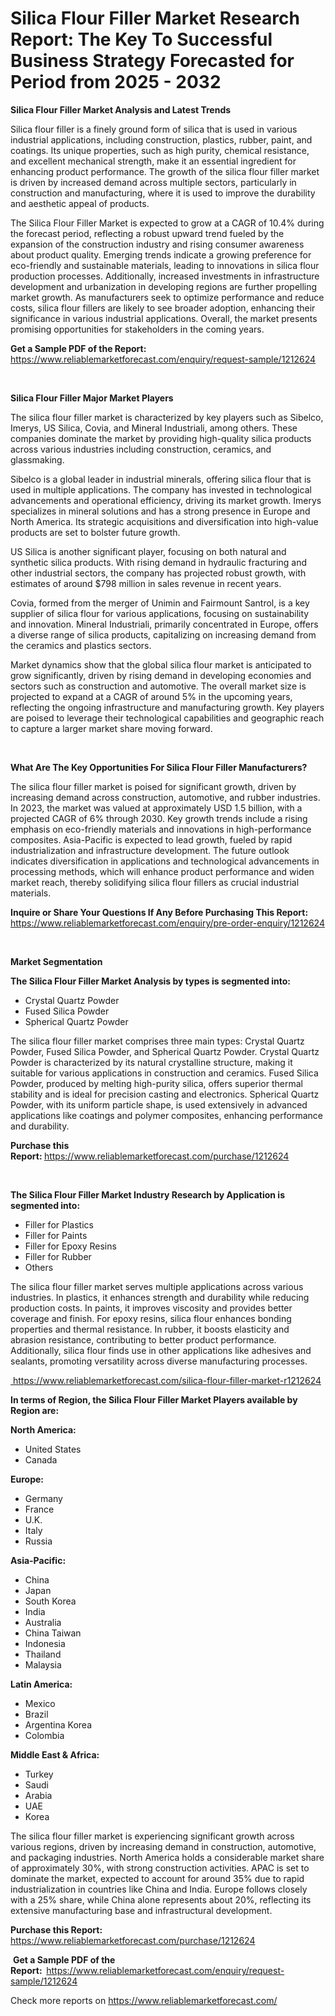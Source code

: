 <p><h1>Silica Flour Filler Market Research Report: The Key To Successful Business Strategy Forecasted for Period from 2025 - 2032</h1></p><p><strong>Silica Flour Filler Market Analysis and Latest Trends</strong></p>
<p><p>Silica flour filler is a finely ground form of silica that is used in various industrial applications, including construction, plastics, rubber, paint, and coatings. Its unique properties, such as high purity, chemical resistance, and excellent mechanical strength, make it an essential ingredient for enhancing product performance. The growth of the silica flour filler market is driven by increased demand across multiple sectors, particularly in construction and manufacturing, where it is used to improve the durability and aesthetic appeal of products.</p><p>The Silica Flour Filler Market is expected to grow at a CAGR of 10.4% during the forecast period, reflecting a robust upward trend fueled by the expansion of the construction industry and rising consumer awareness about product quality. Emerging trends indicate a growing preference for eco-friendly and sustainable materials, leading to innovations in silica flour production processes. Additionally, increased investments in infrastructure development and urbanization in developing regions are further propelling market growth. As manufacturers seek to optimize performance and reduce costs, silica flour fillers are likely to see broader adoption, enhancing their significance in various industrial applications. Overall, the market presents promising opportunities for stakeholders in the coming years.</p></p>
<p><strong>Get a Sample PDF of the Report:&nbsp;</strong> <a href="https://www.reliablemarketforecast.com/enquiry/request-sample/1212624?utm_campaign=2320&utm_medium=2&utm_source=Github&utm_content=ia&utm_term=24032025&utm_id=silica-flour-filler">https://www.reliablemarketforecast.com/enquiry/request-sample/1212624</a></p>
<p>&nbsp;</p>
<p><strong>Silica Flour Filler Major Market Players</strong></p>
<p><p>The silica flour filler market is characterized by key players such as Sibelco, Imerys, US Silica, Covia, and Mineral Industriali, among others. These companies dominate the market by providing high-quality silica products across various industries including construction, ceramics, and glassmaking.</p><p>Sibelco is a global leader in industrial minerals, offering silica flour that is used in multiple applications. The company has invested in technological advancements and operational efficiency, driving its market growth. Imerys specializes in mineral solutions and has a strong presence in Europe and North America. Its strategic acquisitions and diversification into high-value products are set to bolster future growth. </p><p>US Silica is another significant player, focusing on both natural and synthetic silica products. With rising demand in hydraulic fracturing and other industrial sectors, the company has projected robust growth, with estimates of around $798 million in sales revenue in recent years.</p><p>Covia, formed from the merger of Unimin and Fairmount Santrol, is a key supplier of silica flour for various applications, focusing on sustainability and innovation. Mineral Industriali, primarily concentrated in Europe, offers a diverse range of silica products, capitalizing on increasing demand from the ceramics and plastics sectors.</p><p>Market dynamics show that the global silica flour market is anticipated to grow significantly, driven by rising demand in developing economies and sectors such as construction and automotive. The overall market size is projected to expand at a CAGR of around 5% in the upcoming years, reflecting the ongoing infrastructure and manufacturing growth. Key players are poised to leverage their technological capabilities and geographic reach to capture a larger market share moving forward.</p></p>
<p>&nbsp;</p>
<p><strong>What Are The Key Opportunities For Silica Flour Filler Manufacturers?</strong></p>
<p><p>The silica flour filler market is poised for significant growth, driven by increasing demand across construction, automotive, and rubber industries. In 2023, the market was valued at approximately USD 1.5 billion, with a projected CAGR of 6% through 2030. Key growth trends include a rising emphasis on eco-friendly materials and innovations in high-performance composites. Asia-Pacific is expected to lead growth, fueled by rapid industrialization and infrastructure development. The future outlook indicates diversification in applications and technological advancements in processing methods, which will enhance product performance and widen market reach, thereby solidifying silica flour fillers as crucial industrial materials.</p></p>
<p><strong>Inquire or Share Your Questions If Any Before Purchasing This Report:</strong> <a href="https://www.reliablemarketforecast.com/enquiry/pre-order-enquiry/1212624?utm_campaign=2320&utm_medium=2&utm_source=Github&utm_content=ia&utm_term=24032025&utm_id=silica-flour-filler">https://www.reliablemarketforecast.com/enquiry/pre-order-enquiry/1212624</a></p>
<p>&nbsp;</p>
<p><strong>Market Segmentation</strong></p>
<p><strong>The Silica Flour Filler Market Analysis by types is segmented into:</strong></p>
<p><ul><li>Crystal Quartz Powder</li><li>Fused Silica Powder</li><li>Spherical Quartz Powder</li></ul></p>
<p><p>The silica flour filler market comprises three main types: Crystal Quartz Powder, Fused Silica Powder, and Spherical Quartz Powder. Crystal Quartz Powder is characterized by its natural crystalline structure, making it suitable for various applications in construction and ceramics. Fused Silica Powder, produced by melting high-purity silica, offers superior thermal stability and is ideal for precision casting and electronics. Spherical Quartz Powder, with its uniform particle shape, is used extensively in advanced applications like coatings and polymer composites, enhancing performance and durability.</p></p>
<p><strong>Purchase this Report:&nbsp;</strong><a href="https://www.reliablemarketforecast.com/purchase/1212624?utm_campaign=2320&utm_medium=2&utm_source=Github&utm_content=ia&utm_term=24032025&utm_id=silica-flour-filler">https://www.reliablemarketforecast.com/purchase/1212624</a></p>
<p>&nbsp;</p>
<p><strong>The Silica Flour Filler Market Industry Research by Application is segmented into:</strong></p>
<p><ul><li>Filler for Plastics</li><li>Filler for Paints</li><li>Filler for Epoxy Resins</li><li>Filler for Rubber</li><li>Others</li></ul></p>
<p><p>The silica flour filler market serves multiple applications across various industries. In plastics, it enhances strength and durability while reducing production costs. In paints, it improves viscosity and provides better coverage and finish. For epoxy resins, silica flour enhances bonding properties and thermal resistance. In rubber, it boosts elasticity and abrasion resistance, contributing to better product performance. Additionally, silica flour finds use in other applications like adhesives and sealants, promoting versatility across diverse manufacturing processes.</p></p>
<p><a href="https://www.reliablemarketforecast.com/silica-flour-filler-market-r1212624?utm_campaign=2320&utm_medium=2&utm_source=Github&utm_content=ia&utm_term=24032025&utm_id=silica-flour-filler">&nbsp;https://www.reliablemarketforecast.com/silica-flour-filler-market-r1212624</a></p>
<p><strong>In terms of Region, the Silica Flour Filler Market Players available by Region are:</strong></p>
<p>
    <p> <strong> North America: </strong>
        <ul>
            <li>United States</li>
            <li>Canada</li>
        </ul>
        </p> 
    <p> <strong> Europe: </strong>
        <ul>
            <li>Germany</li>
            <li>France</li>
            <li>U.K.</li>
            <li>Italy</li>
            <li>Russia</li>
        </ul>
        </p> 
    <p> <strong> Asia-Pacific: </strong>
        <ul>
            <li>China</li>
            <li>Japan</li>
            <li>South Korea</li>
            <li>India</li>
            <li>Australia</li>
            <li>China Taiwan</li>
            <li>Indonesia</li>
            <li>Thailand</li>
            <li>Malaysia</li>
        </ul>
        </p> 
    <p> <strong> Latin America: </strong>
        <ul>
            <li>Mexico</li>
            <li>Brazil</li>
            <li>Argentina Korea</li>
            <li>Colombia</li>
        </ul>
        </p> 
    <p> <strong> Middle East & Africa: </strong>
        <ul>
            <li>Turkey</li>
            <li>Saudi</li>
            <li>Arabia</li>
            <li>UAE</li>
            <li>Korea</li>
        </ul>
    </p>
    </p>
<p><p>The silica flour filler market is experiencing significant growth across various regions, driven by increasing demand in construction, automotive, and packaging industries. North America holds a considerable market share of approximately 30%, with strong construction activities. APAC is set to dominate the market, expected to account for around 35% due to rapid industrialization in countries like China and India. Europe follows closely with a 25% share, while China alone represents about 20%, reflecting its extensive manufacturing base and infrastructural development.</p></p>
<p><strong>Purchase this Report: </strong><a href="https://www.reliablemarketforecast.com/purchase/1212624?utm_campaign=2320&utm_medium=2&utm_source=Github&utm_content=ia&utm_term=24032025&utm_id=silica-flour-filler">https://www.reliablemarketforecast.com/purchase/1212624</a></p>
<p>&nbsp;<strong>Get a Sample PDF of the Report:&nbsp;&nbsp;</strong><a href="https://www.reliablemarketforecast.com/enquiry/request-sample/1212624?utm_campaign=2320&utm_medium=2&utm_source=Github&utm_content=ia&utm_term=24032025&utm_id=silica-flour-filler">https://www.reliablemarketforecast.com/enquiry/request-sample/1212624</a></p>
<p><strong></strong></p>
<p>Check more reports on <a href="https://www.reliablemarketforecast.com/?utm_campaign=2320&utm_medium=2&utm_source=Github&utm_content=ia&utm_term=24032025&utm_id=silica-flour-filler">https://www.reliablemarketforecast.com/</a></p>